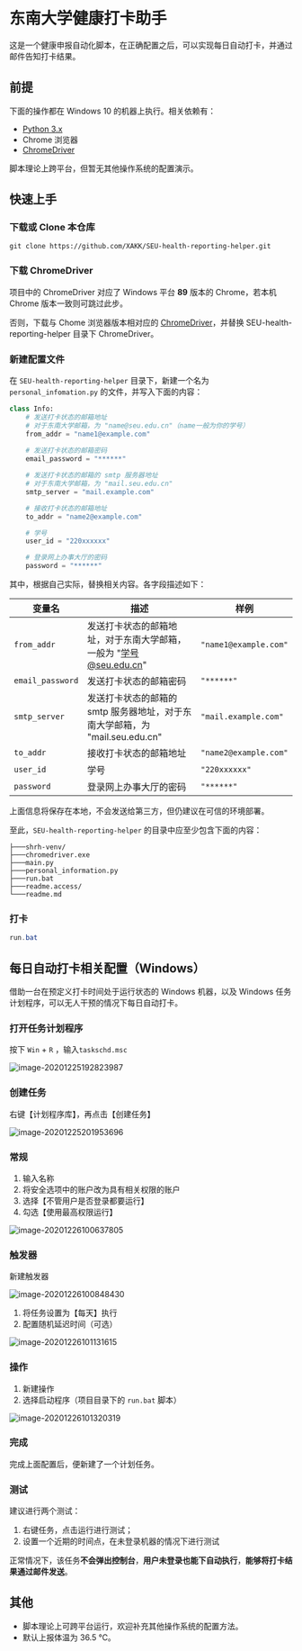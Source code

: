 # 东南大学健康打卡助手

这是一个健康申报自动化脚本，在正确配置之后，可以实现每日自动打卡，并通过邮件告知打卡结果。

## 前提

下面的操作都在 Windows 10 的机器上执行。相关依赖有：

- [Python 3.x](https://www.python.org/)
- Chrome 浏览器
- [ChromeDriver](https://sites.google.com/a/chromium.org/chromedriver/)

脚本理论上跨平台，但暂无其他操作系统的配置演示。

## 快速上手

### 下载或 Clone 本仓库

```
git clone https://github.com/XAKK/SEU-health-reporting-helper.git
```

### 下载 ChromeDriver

项目中的 ChromeDriver 对应了 Windows 平台 **89** 版本的 Chrome，若本机 Chrome 版本一致则可跳过此步。

否则，下载与 Chome 浏览器版本相对应的 [ChromeDriver](https://sites.google.com/a/chromium.org/chromedriver/)，并替换 SEU-health-reporting-helper 目录下 ChromeDriver。

### 新建配置文件

在 `SEU-health-reporting-helper` 目录下，新建一个名为 `personal_infomation.py` 的文件，并写入下面的内容：

```python
class Info:
    # 发送打卡状态的邮箱地址
    # 对于东南大学邮箱，为 "name@seu.edu.cn"（name一般为你的学号）
    from_addr = "name1@example.com"
    
    # 发送打卡状态的邮箱密码
    email_password = "******"

    # 发送打卡状态的邮箱的 smtp 服务器地址
    # 对于东南大学邮箱，为 "mail.seu.edu.cn"
    smtp_server = "mail.example.com"

    # 接收打卡状态的邮箱地址
    to_addr = "name2@example.com"

    # 学号
    user_id = "220xxxxxx"

    # 登录网上办事大厅的密码
    password = "******"
```

其中，根据自己实际，替换相关内容。各字段描述如下：

| 变量名           | 描述                                                         | 样例                  |
| ---------------- | ------------------------------------------------------------ | --------------------- |
| `from_addr`      | 发送打卡状态的邮箱地址，对于东南大学邮箱，一般为 "学号@seu.edu.cn" | `"name1@example.com"` |
| `email_password` | 发送打卡状态的邮箱密码                                       | `"******"`            |
| `smtp_server`    | 发送打卡状态的邮箱的 smtp 服务器地址，对于东南大学邮箱，为 "mail.seu.edu.cn" | `"mail.example.com"`  |
| `to_addr`        | 接收打卡状态的邮箱地址                                       | `"name2@example.com"` |
| `user_id`        | 学号                                                         | `"220xxxxxx"`         |
| `password`       | 登录网上办事大厅的密码                                       | `"******"`            |

上面信息将保存在本地，不会发送给第三方，但仍建议在可信的环境部署。

至此，`SEU-health-reporting-helper` 的目录中应至少包含下面的内容：

```
├───shrh-venv/
├───chromedriver.exe
├───main.py
├───personal_information.py
├───run.bat
├───readme.access/
└───readme.md
```

### 打卡

```powershell
run.bat
```

## 每日自动打卡相关配置（Windows）

借助一台在预定义打卡时间处于运行状态的 Windows 机器，以及 Windows 任务计划程序，可以无人干预的情况下每日自动打卡。

### 打开任务计划程序

按下 `Win` + `R` ，输入`taskschd.msc`

![image-20201225192823987](readme.assets/image-20201225192823987.png)

### 创建任务

右键【计划程序库】，再点击【创建任务】

![image-20201225201953696](readme.assets/image-20201225201953696.png)

### 常规

1. 输入名称
2. 将安全选项中的账户改为具有相关权限的账户
3. 选择【不管用户是否登录都要运行】
4. 勾选【使用最高权限运行】

![image-20201226100637805](readme.assets/image-20201226100637805.png)



### 触发器

新建触发器

![image-20201226100848430](readme.assets/image-20201226100848430.png)

1. 将任务设置为【每天】执行
2. 配置随机延迟时间（可选）

![image-20201226101131615](readme.assets/image-20201226101131615.png)

### 操作

1. 新建操作
2. 选择启动程序（项目目录下的 `run.bat` 脚本）

![image-20201226101320319](readme.assets/image-20201226101320319.png)

### 完成

完成上面配置后，便新建了一个计划任务。

### 测试

建议进行两个测试：

1. 右键任务，点击运行进行测试；
2. 设置一个近期的时间点，在未登录机器的情况下进行测试

正常情况下，该任务**不会弹出控制台**，**用户未登录也能下自动执行**，**能够将打卡结果通过邮件发送**。

## 其他

- 脚本理论上可跨平台运行，欢迎补充其他操作系统的配置方法。
- 默认上报体温为 36.5 ℃。